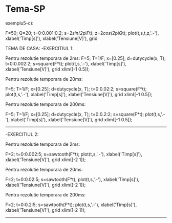 # Tema-SP

exemplu5-c):

F=50;
Q=20;
t=0:0.001:0.2;
s=2*sin(2*pi*F*t);
z=2*cos(2*pi*Q*t);
plot(t,s,t,z,'.-'), xlabel('Timp[s]'), xlabel('Tensiune[V]'), grid


TEMA DE CASA:
-EXERCITIUL 1:

Pentru rezolutie temporara de 2ms:
F=5;
T=1/F;
x=[0.25];
d=dutycycle(x, T);
t=0:0.002:2;
s=square(F*t);
plot(t,s,'.-'), xlabel('Timp[s]'), xlabel('Tensiune[V]'), grid
xlim([-1 0.5]);

Pentru rezolutie temporara de 20ms:

F=5;
T=1/F;
x=[0.25];
d=dutycycle(x, T);
t=0:0.02:2;
s=square(F*t);
plot(t,s,'.-'), xlabel('Timp[s]'), xlabel('Tensiune[V]'), grid
xlim([-1 0.5]);

Pentru rezolutie temporara de 200ms:

F=5;
T=1/F;
x=[0.25];
d=dutycycle(x, T);
t=0:0.2:2;
s=square(F*t);
plot(t,s,'.-'), xlabel('Timp[s]'), xlabel('Tensiune[V]'), grid
xlim([-1 0.5]);


-----------------------------------------------------------------------------------------------------


-EXERCITIUL 2:

Pentru rezolutie temporara de 2ms:

F=2;
t=0:0.002:5;
s=sawtooth(F*t);
plot(t,s,'.-'), xlabel('Timp[s]'), xlabel('Tensiune[V]'), grid
xlim([-2 1]);

Pentru rezolutie temporara de 20ms:

F=2;
t=0:0.02:5;
s=sawtooth(F*t);
plot(t,s,'.-'), xlabel('Timp[s]'), xlabel('Tensiune[V]'), grid
xlim([-2 1]);

Pentru rezolutie temporara de 200ms:

F=2;
t=0:0.2:5;
s=sawtooth(F*t);
plot(t,s,'.-'), xlabel('Timp[s]'), xlabel('Tensiune[V]'), grid
xlim([-2 1]);


------------------------------------------------------------------------------------------------------


